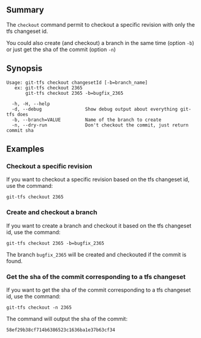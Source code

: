 ## Summary

The `checkout` command permit to checkout a specific revision with only the tfs changeset id.

You could also create (and checkout) a branch in the same time (option `-b`)
or just get the sha of the commit (option `-n`)

## Synopsis

	Usage: git-tfs checkout changesetId [-b=branch_name]
	   ex: git-tfs checkout 2365
		   git-tfs checkout 2365 -b=bugfix_2365

	  -h, -H, --help
	  -d, --debug                Show debug output about everything git-tfs does
	  -b, --branch=VALUE         Name of the branch to create
	  -n, --dry-run              Don't checkout the commit, just return commit sha

## Examples

### Checkout a specific revision

If you want to checkout a specific revision based on the tfs changeset id, use the command:

    git-tfs checkout 2365

### Create and checkout a branch

If you want to create a branch and checkout it based on the tfs changeset id, use the command:

    git-tfs checkout 2365 -b=bugfix_2365

The branch `bugfix_2365` will be created and checkouted if the commit is found.

### Get the sha of the commit corresponding to a tfs changeset

If you want to get the sha of the commit corresponding to a tfs changeset id, use the command:

    git-tfs checkout -n 2365

The command will output the sha of the commit:

    58ef29b38cf714b6386523c1636ba1e37b63cf34